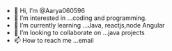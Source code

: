 - 👋 Hi, I’m @Aarya060596
- 👀 I’m interested in ...coding and programming.
- 🌱 I’m currently learning ...Java, reactjs,node Angular
- 💞️ I’m looking to collaborate on ...java projects
- 📫 How to reach me ...email

<!---
Aarya060596/Aarya060596 is a ✨ special ✨ repository because its `README.md` (this file) appears on your GitHub profile.
You can click the Preview link to take a look at your changes.
--->
